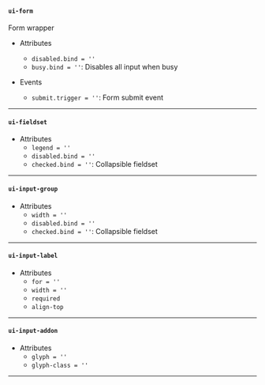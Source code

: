 #### `ui-form`
Form wrapper

* Attributes
  * `disabled.bind = ''`
  * `busy.bind = ''`: Disables all input when busy

* Events
  * `submit.trigger = ''`: Form submit event

---

#### `ui-fieldset`

* Attributes
  * `legend = ''`
  * `disabled.bind = ''`
  * `checked.bind = ''`: Collapsible fieldset

---

#### `ui-input-group`

* Attributes
  * `width = ''`
  * `disabled.bind = ''`
  * `checked.bind = ''`: Collapsible fieldset

---

#### `ui-input-label`

* Attributes
  * `for = ''`
  * `width = ''`
  * `required`
  * `align-top`

---

#### `ui-input-addon`

* Attributes
  * `glyph = ''`
  * `glyph-class = ''`

---
